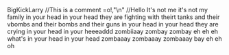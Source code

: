 BigKickLarry
//This is a comment =o!,"\n"
//Hello It's not me it's not my family in your head in your head they are fighting with theirt tanks and their vbombs and their bombs and their guns in your head in your head they are crying in your head in your heeeaddd zombiiaay zombay zombay eh eh eh what's in your head in your head zombaaay zombaaay zombaaay bay eh eh oh
